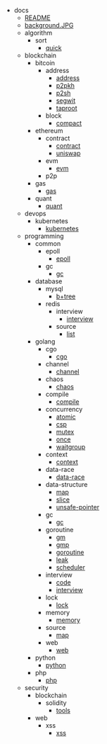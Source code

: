 + docs
    + [README](/Wiki/README)
    + [background.JPG](/Wiki/background.JPG)
    + algorithm
        + sort
            + [quick](/Wiki/algorithm/sort/quick)
    + blockchain
        + bitcoin
            + address
                + [address](/Wiki/blockchain/bitcoin/address/address)
                + [p2pkh](/Wiki/blockchain/bitcoin/address/p2pkh)
                + [p2sh](/Wiki/blockchain/bitcoin/address/p2sh)
                + [segwit](/Wiki/blockchain/bitcoin/address/segwit)
                + [taproot](/Wiki/blockchain/bitcoin/address/taproot)
            + block
                + [compact](/Wiki/blockchain/bitcoin/block/compact)
        + ethereum
            + contract
                + [contract](/Wiki/blockchain/ethereum/contract/contract)
                + [uniswap](/Wiki/blockchain/ethereum/contract/uniswap)
            + evm
                + [evm](/Wiki/blockchain/ethereum/evm/evm)
            + p2p
        + gas
            + [gas](/Wiki/blockchain/gas/gas)
        + quant
            + [quant](/Wiki/blockchain/quant/quant)
    + devops
        + kubernetes
            + [kubernetes](/Wiki/devops/kubernetes/kubernetes)
    + programming
        + common
            + epoll
                + [epoll](/Wiki/programming/common/epoll/epoll)
            + gc
                + [gc](/Wiki/programming/common/gc/gc)
        + database
            + mysql
                + [b+tree](/Wiki/programming/database/mysql/b+tree)
            + redis
                + interview
                    + [interview](/Wiki/programming/database/redis/interview/interview)
                + source
                    + [list](/Wiki/programming/database/redis/source/list)
        + golang
            + cgo
                + [cgo](/Wiki/programming/golang/cgo/cgo)
            + channel
                + [channel](/Wiki/programming/golang/channel/channel)
            + chaos
                + [chaos](/Wiki/programming/golang/chaos/chaos)
            + compile
                + [compile](/Wiki/programming/golang/compile/compile)
            + concurrency
                + [atomic](/Wiki/programming/golang/concurrency/atomic)
                + [csp](/Wiki/programming/golang/concurrency/csp)
                + [mutex](/Wiki/programming/golang/concurrency/mutex)
                + [once](/Wiki/programming/golang/concurrency/once)
                + [waitgroup](/Wiki/programming/golang/concurrency/waitgroup)
            + context
                + [context](/Wiki/programming/golang/context/context)
            + data-race
                + [data-race](/Wiki/programming/golang/data-race/data-race)
            + data-structure
                + [map](/Wiki/programming/golang/data-structure/map)
                + [slice](/Wiki/programming/golang/data-structure/slice)
                + [unsafe-pointer](/Wiki/programming/golang/data-structure/unsafe-pointer)
            + gc
                + [gc](/Wiki/programming/golang/gc/gc)
            + goroutine
                + [gm](/Wiki/programming/golang/goroutine/gm)
                + [gmp](/Wiki/programming/golang/goroutine/gmp)
                + [goroutine](/Wiki/programming/golang/goroutine/goroutine)
                + [leak](/Wiki/programming/golang/goroutine/leak)
                + [scheduler](/Wiki/programming/golang/goroutine/scheduler)
            + interview
                + [code](/Wiki/programming/golang/interview/code)
                + [interview](/Wiki/programming/golang/interview/interview)
            + lock
                + [lock](/Wiki/programming/golang/lock/lock)
            + memory
                + [memory](/Wiki/programming/golang/memory/memory)
            + source
                + [map](/Wiki/programming/golang/source/map)
            + web
                + [web](/Wiki/programming/golang/web/web)
        + python
            + [python](/Wiki/programming/python)
        + php
            + [php](/Wiki/programming/php)
    + security
        + blockchain
            + solidity
                + [tools](/Wiki/security/blockchain/solidity/tools)
        + web
            + xss
                + [xss](/Wiki/security/web/xss/xss)

